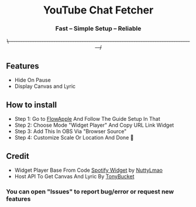 <div align="center">

<h1>YouTube Chat Fetcher</h1>
<h3>Fast – Simple Setup – Reliable</h3>

</div>
<p align="center">
  <s>\-------------------------------------------------------------------------------/</s>
</p>


## Features
- Hide On Pause
- Display Canvas and Lyric


## How to install
- Step 1: Go to [FlowApple](https://applesang.github.io/flowapple/) And Follow The Guide Setup In That
- Step 2: Choose Mode "Widget Player" And Copy URL Link Widget
- Step 3: Add This In OBS Via "Browser Source"
- Step 4: Customize Scale Or Location And Done 🎉

## Credit
- Widget Player Base From Code [Spotify Widget](https://github.com/nuttylmao/spotify-widget) by [NuttyLmao](https://github.com/nuttylmao)
- Host API To Get Canvas And Lyric By [TonyBucket](https://github.com/tonyBucket)


### You can open "Issues" to report bug/error or request new features






